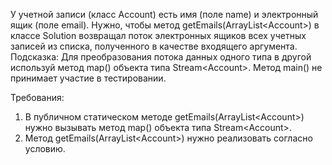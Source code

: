 
У учетной записи (класс Account) есть имя (поле name) и электронный ящик (поле email). Нужно, чтобы метод getEmails(ArrayList&lt;Account&gt;) в классе Solution
возвращал поток электронных ящиков всех учетных записей из списка, полученного в качестве входящего аргумента.
Подсказка:
Для преобразования потока данных одного типа в другой используй метод map() объекта типа Stream&lt;Account&gt;.
Метод main() не принимает участие в тестировании.


Требования:
1.	В публичном статическом методе getEmails(ArrayList&lt;Account&gt;) нужно вызывать метод map() объекта типа Stream&lt;Account&gt;.
2.	Метод getEmails(ArrayList&lt;Account&gt;) нужно реализовать согласно условию.


